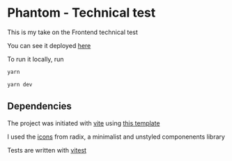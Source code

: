 # Phantom - Technical test

This is my take on the Frontend technical test

You can see it deployed [here](https://vercel.app/)

To run it locally, run
```sh
yarn

yarn dev
```

## Dependencies
The project was initiated with [vite](https://vitejs.dev/) using [this template](https://github.com/fresh-app/fresh-vite-app-react-ts)

I used the [icons](https://www.radix-ui.com/primitives/docs/components/dropdown-menu) from radix, a minimalist and unstyled componenents library

Tests are written with [vitest](https://vitest.dev/)
